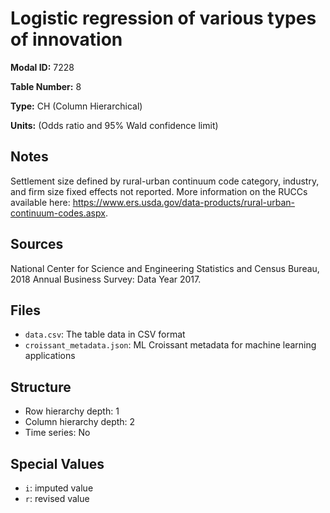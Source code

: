 # Logistic regression of various types of innovation

**Modal ID:** 7228

**Table Number:** 8

**Type:** CH (Column Hierarchical)

**Units:** (Odds ratio and 95% Wald confidence limit)

## Notes

Settlement size defined by rural-urban continuum code category, industry, and firm size fixed effects not reported. More information on the RUCCs available here: https://www.ers.usda.gov/data-products/rural-urban-continuum-codes.aspx.

## Sources

National Center for Science and Engineering Statistics and Census Bureau, 2018 Annual Business Survey: Data Year 2017.

## Files

- `data.csv`: The table data in CSV format
- `croissant_metadata.json`: ML Croissant metadata for machine learning applications

## Structure

- Row hierarchy depth: 1
- Column hierarchy depth: 2
- Time series: No

## Special Values

- `i`: imputed value
- `r`: revised value
